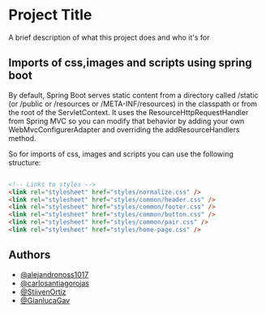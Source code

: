 # Project Title

A brief description of what this project does and who it's for

## Imports of css,images and scripts using spring boot

By default, Spring Boot serves static content from a directory called /static (or /public or /resources or /META-INF/resources) in the classpath or from the root of the ServletContext. It uses the ResourceHttpRequestHandler from Spring MVC so you can modify that behavior by adding your own WebMvcConfigurerAdapter and overriding the addResourceHandlers method.

So for imports of css, images and scripts you can use the following structure:

```html

<!-- Links to styles -->
<link rel="stylesheet" href="styles/normalize.css" />
<link rel="stylesheet" href="styles/common/header.css" />
<link rel="stylesheet" href="styles/common/footer.css" />
<link rel="stylesheet" href="styles/common/button.css" />
<link rel="stylesheet" href="styles/common/pair.css" />
<link rel="stylesheet" href="styles/home-page.css" />

```

## Authors

- [@alejandronoss1017](https://github.com/alejandronoss1017)
- [@carlosantiagorojas](https://github.com/carlosantiagorojas)
- [@StiivenOrtiz](https://github.com/StiivenOrtiz)
- [@GianlucaGav](https://github.com/GianlucaGav)

